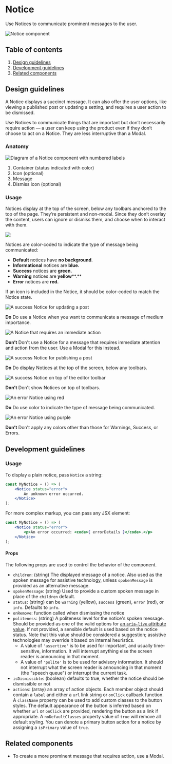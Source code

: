 # Notice

Use Notices to communicate prominent messages to the user.

![Notice component](https://make.wordpress.org/design/files/2019/03/Notice-Screenshot-alt.png)

## Table of contents

1. [Design guidelines](#design-guidelines)
2. [Development guidelines](#development-guidelines)
3. [Related components](#related-components)

## Design guidelines

A Notice displays a succinct message. It can also offer the user options, like viewing a published post or updating a setting, and requires a user action to be dismissed.

Use Notices to communicate things that are important but don’t necessarily require action — a user can keep using the product even if they don’t choose to act on a Notice. They are less interruptive than a Modal.

### Anatomy

![Diagram of a Notice component with numbered labels](https://make.wordpress.org/design/files/2019/03/Notice-Anatomy.png)

1. Container (status indicated with color)
2. Icon (optional)
3. Message
4. Dismiss icon (optional)

### Usage

Notices display at the top of the screen, below any toolbars anchored to the top of the page. They’re persistent and non-modal. Since they don’t overlay the content, users can ignore or dismiss them, and choose when to interact with them.

![](https://make.wordpress.org/design/files/2019/03/Notice-States.png)

Notices are color-coded to indicate the type of message being communicated:

- **Default** notices have **no background**.
- **Informational** notices are **blue.**
- **Success** notices are **green.**
- **Warning** notices are **yellow****.**
- **Error** notices are **red.**

If an icon is included in the Notice, it should be color-coded to match the Notice state.

![A success Notice for updating a post](https://make.wordpress.org/design/files/2019/03/Notice-Do-1-alt.png)

**Do**
Do use a Notice when you want to communicate a message of medium importance.

![A Notice that requires an immediate action](https://make.wordpress.org/design/files/2019/03/Notice-Dont-1-alt.png)

**Don’t**
Don't use a Notice for a message that requires immediate attention and action from the user. Use a Modal for this instead.

![A success Notice for publishing a post](https://make.wordpress.org/design/files/2019/03/Notice-Do-2-alt.png)

**Do**
Do display Notices at the top of the screen, below any toolbars.

![A success Notice on top of the editor toolbar](https://make.wordpress.org/design/files/2019/03/Notice-Dont-2-alt.png)

**Don’t**
Don't show Notices on top of toolbars.

![An error Notice using red](https://make.wordpress.org/design/files/2019/03/Notice-Do-3-alt.png)

**Do**
Do use color to indicate the type of message being communicated.

![An error Notice using purple](https://make.wordpress.org/design/files/2019/03/Notice-Dont-3-alt.png)

**Don’t**
Don't apply any colors other than those for Warnings, Success, or Errors.

## Development guidelines

### Usage

To display a plain notice, pass `Notice` a string:

```jsx
const MyNotice = () => (
	<Notice status="error">
		An unknown error occurred.
	</Notice>
);
```

For more complex markup, you can pass any JSX element:

```jsx
const MyNotice = () => (
	<Notice status="error">
		<p>An error occurred: <code>{ errorDetails }</code>.</p>
	</Notice>
);
```

#### Props

The following props are used to control the behavior of the component.

* `children`: (string) The displayed message of a notice. Also used as the spoken message for assistive technology, unless `spokenMessage` is provided as an alternative message.
* `spokenMessage`: (string) Used to provide a custom spoken message in place of the `children` default.
* `status`: (string) can be `warning` (yellow), `success` (green), `error` (red), or `info`. Defaults to `info`.
* `onRemove`: function called when dismissing the notice
* `politeness`: (string) A politeness level for the notice's spoken message. Should be provided as one of the valid options for [an `aria-live` attribute value](https://www.w3.org/TR/wai-aria-1.1/#aria-live). If not provided, a sensible default is used based on the notice status. Note that this value should be considered a suggestion; assistive technologies may override it based on internal heuristics.
  * A value of `'assertive'` is to be used for important, and usually time-sensitive, information. It will interrupt anything else the screen reader is announcing in that moment.
  * A value of `'polite'` is to be used for advisory information. It should not interrupt what the screen reader is announcing in that moment (the "speech queue") or interrupt the current task.
* `isDismissible`: (boolean) defaults to true, whether the notice should be dismissible or not
* `actions`: (array) an array of action objects. Each member object should contain a `label` and either a `url` link string or `onClick` callback function. A `className` property can be used to add custom classes to the button styles. The default appearance of the button is inferred based on whether `url` or `onClick` are provided, rendering the button as a link if appropriate. A `noDefaultClasses` property value of `true` will remove all default styling. You can denote a primary button action for a notice by assigning a `isPrimary` value of `true`.

## Related components

- To create a more prominent message that requires action, use a Modal.
